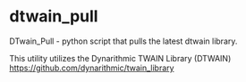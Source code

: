 # dtwain_pull
DTwain_Pull - python script that pulls the latest dtwain library.

This utility utilizes the Dynarithmic TWAIN Library (DTWAIN)
https://github.com/dynarithmic/twain_library
